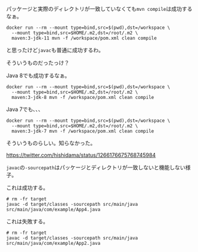 パッケージと実際のディレクトリが一致していなくても`mvn compile`は成功するなぁ。

```
docker run --rm --mount type=bind,src=$(pwd),dst=/workspace \
  --mount type=bind,src=$HOME/.m2,dst=/root/.m2 \
  maven:3-jdk-11 mvn -f /workspace/pom.xml clean compile
```

と思ったけど`javac`も普通に成功するわ。

そういうものだったっけ？

Java 8でも成功するなぁ。

```
docker run --rm --mount type=bind,src=$(pwd),dst=/workspace \
  --mount type=bind,src=$HOME/.m2,dst=/root/.m2 \
  maven:3-jdk-8 mvn -f /workspace/pom.xml clean compile
```

Java 7でも、、、

```
docker run --rm --mount type=bind,src=$(pwd),dst=/workspace \
  --mount type=bind,src=$HOME/.m2,dst=/root/.m2 \
  maven:3-jdk-7 mvn -f /workspace/pom.xml clean compile
```

そういうものらしい。知らなかった。

https://twitter.com/hishidama/status/1266176675768745984

`javac`の`-sourcepath`はパッケージとディレクトリが一致しないと機能しない様子。

これは成功する。

```
# rm -fr target
javac -d target/classes -sourcepath src/main/java src/main/java/com/example/App4.java
```

これは失敗する。

```
# rm -fr target
javac -d target/classes -sourcepath src/main/java src/main/java/com/example/App2.java
```

